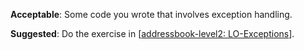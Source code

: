 <panel type="warning" header="`W4.5a` Can explain error handling :star::star:" no-close>
  <include src="../../book/errorHandling/introduction/what/full.md" />
</panel>

<!-- ==================================================================================================== -->

<panel type="warning" header="`W4.5b` Can explain exceptions :star::star:" no-close>
  <include src="../../book/errorHandling/exceptions/what/full.md" />
</panel>

<!-- ==================================================================================================== -->

<panel type="warning" header="`W4.5c` Can do exception handling in code :star::star:" no-close>
  <include src="../../book/errorHandling/exceptions/how/full.md" />
  <panel header=":dart: Evidence" expanded>

**Acceptable**: Some code you wrote that involves exception handling.

**Suggested**: Do the exercise in [[addressbook-level2: LO-Exceptions](https://github.com/nus-cs2103-AY1718S1/addressbook-level2/blob/master/doc/LearningOutcomes.md#handle-exceptions-lo-exceptions)].

<include src="submission.md" />

  </panel>
</panel>

<!-- ==================================================================================================== -->

<panel type="info" header="`W4.5d` Can avoid using exceptions to control normal workflow :star::star::star:" no-close>
  <include src="../../book/errorHandling/exceptions/when/full.md" />
</panel>

